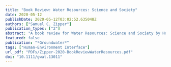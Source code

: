 ```yaml
---
title: "Book Review: Water Resources: Science and Society"
date: 2020-05-12
publishDate: 2020-05-12T03:02:52.635048Z
authors: ["Samuel C. Zipper"]
publication_types: ["2"]
abstract: "A book review for Water Resources: Science and Society by Hornberger and Perrone."
featured: false
publication: "*Groundwater*"
tags: ["Human-Environment Interface"]
url_pdf: "PDFs/Zipper-2020-BookReviewWaterResources.pdf"
doi: "10.1111/gwat.13011"
---
```


